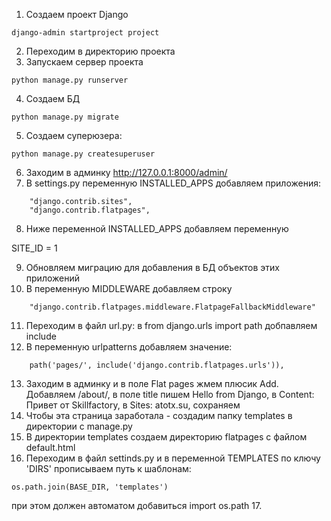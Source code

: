 1. Создаем проект Django
```commandline
django-admin startproject project
```
2. Переходим в директорию проекта
3. Запускаем сервер проекта
```commandline
python manage.py runserver
```
4. Создаем БД
```commandline
python manage.py migrate
```
5. Создаем суперюзера:
```commandline
python manage.py createsuperuser
```
6. Заходим в админку
http://127.0.0.1:8000/admin/
7. В settings.py переменную INSTALLED_APPS добавляем приложения:
```
    "django.contrib.sites",
    "django.contrib.flatpages",
```
8. Ниже переменной INSTALLED_APPS добавляем переменную 

SITE_ID = 1

9. Обновляем миграцию для добавления в БД объектов этих приложений
10. В переменную MIDDLEWARE добавляем строку 
```
    "django.contrib.flatpages.middleware.FlatpageFallbackMiddleware" 
```
11. Переходим в файл url.py: 
в from django.urls import path добпавляем include
12. В переменную urlpatterns добавляем значение:
```commandline
    path('pages/', include('django.contrib.flatpages.urls')),
```
13. Заходим в админку и в поле Flat pages жмем плюсик Add. 
Добавляем /about/, в поле title пишем Hello from Django, в Content: Привет от Skillfactory,
в Sites: atotx.su, сохраняем
14. Чтобы эта страница заработала - создадим папку templates в директории с manage.py
15. В директории templates создаем директорию flatpages с файлом default.html
16. Переходим в файл settinds.py и в переменной TEMPLATES по ключу 'DIRS' прописываем путь к шаблонам:
```
os.path.join(BASE_DIR, 'templates')
```
при этом должен автоматом добавиться import os.path
17. 